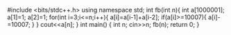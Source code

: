 #include <bits/stdc++.h>
using namespace std;
int  fb(int n){
    int a[1000001];
    a[1]=1;
    a[2]=1;
    for(int i=3;i<=n;i++){
        a[i]=a[i-1]+a[i-2];
        if(a[i]>=10007){
            a[i]-=10007;
        }
    }
    cout<<a[n];
}
int main() {
    int n;
    cin>>n;
    fb(n);
 return 0;
}